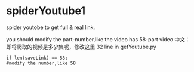 # spiderYoutube1
spider youtobe to get full & real link.




you should modify the part-number,like the video has 58-part video
中文：即将爬取的视频是多少集呢，修改这里
    32 line in getYoutube.py
    
    
    if len(saveLink) == 58:
    #modify the number,like 58 
    
    
    
    
      
     
     
     
